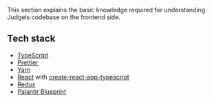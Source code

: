 This section explains the basic knowledge required for understanding Judgels codebase on the frontend side.

## Tech stack

- [TypeScript](https://www.typescriptlang.org/)
- [Prettier](https://prettier.io/)
- [Yarn](https://yarnpkg.com/)
- [React](https://reactjs.org/) with [create-react-app-typescript](https://github.com/wmonk/create-react-app-typescript)
- [Redux](https://redux.js.org/)
- [Palantir Blueprint](https://blueprintjs.com/)